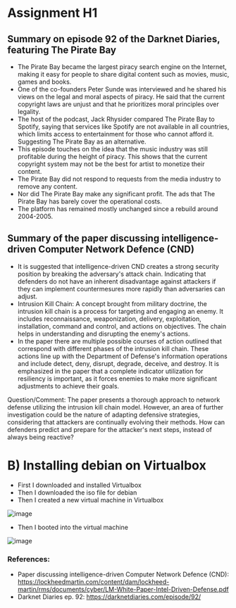 # Assignment H1


## Summary on episode 92 of the Darknet Diaries, featuring The Pirate Bay

- The Pirate Bay became the largest piracy search engine on the Internet, making it easy for people to share digital content such as movies, music, games and books.
- One of the co-founders Peter Sunde was interviewed and he shared his views on the legal and moral aspects of piracy. He said that the current copyright laws are unjust and that he prioritizes moral principles over legality.
- The host of the podcast, Jack Rhysider compared The Pirate Bay to Spotify, saying that services like Spotify are not available in all countries, which limits access to entertainment for those who cannot afford it. Suggesting The Pirate Bay as an alternative.
- This episode touches on the idea that the music industry was still profitable during the height of piracy. This shows that the current copyright system may not be the best for artist to monetize their content.
- The Pirate Bay did not respond to requests from the media industry to remove any content.
- Nor did The Pirate Bay make any significant profit. The ads that The Pirate Bay has barely cover the operational costs.
- The platform has remained mostly unchanged since a rebuild around 2004-2005.

## Summary of the paper discussing intelligence-driven Computer Network Defence (CND)

- It is suggested that intelligence-driven CND creates a strong security position by breaking the adversary's attack chain. Indicating that defenders do not have an inherent disadvantage against attackers if they can implement countermesures more rapidly than adversaries can adjust.
- Intrusion Kill Chain: A concept brought from military doctrine, the intrusion kill chain is a process for targeting and engaging an enemy. It includes reconnaissance, weaponization, delivery, exploitation, installation, command and control, and actions on objectives. The chain helps in understanding and disrupting the enemy's actions.
- In the paper there are multiple possible courses of action outlined that correspond with different phases of the intrusion kill chain. These actions line up with the Department of Defense's information operations and include detect, deny, disrupt, degrade, deceive, and destroy. It is emphasized in the paper that a complete indicator utilization for resiliency is important, as it forces enemies to make more significant adjustments to achieve their goals.

Question/Comment: The paper presents a thorough approach to network defense utilizing the intrusion kill chain model. However, an area of further investigation could be the nature of adapting defensive strategies, considering that attackers are continually evolving their methods. How can defenders predict and prepare for the attacker's next steps, instead of always being reactive?


# B) Installing debian on Virtualbox

- First I downloaded and installed Virtualbox
- Then I downloaded the iso file for debian
- Then I created a new virtual machine in Virtualbox

![image](https://github.com/roopeti/infosec_2024/assets/113911074/83476982-5aaa-4f04-8b47-3b53dace5136)

- Then I booted into the virtual machine

![image](https://github.com/roopeti/infosec_2024/assets/113911074/cad99537-a9cc-4bfc-a0b9-a14f4509d3b2)




### References: 
- Paper discussing intelligence-driven Computer Network Defence (CND): https://lockheedmartin.com/content/dam/lockheed-martin/rms/documents/cyber/LM-White-Paper-Intel-Driven-Defense.pdf
- Darknet Diaries ep. 92: https://darknetdiaries.com/episode/92/

